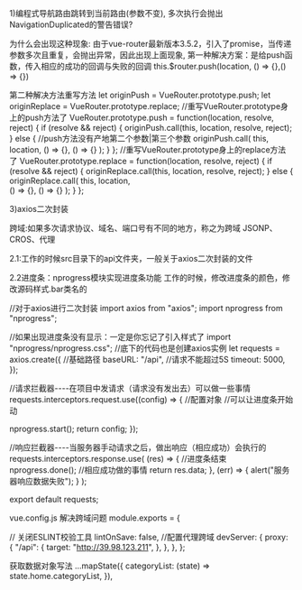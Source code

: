 1)编程式导航路由跳转到当前路由(参数不变), 多次执行会抛出NavigationDuplicated的警告错误?

为什么会出现这种现象:
由于vue-router最新版本3.5.2，引入了promise，当传递参数多次且重复，会抛出异常，因此出现上面现象,
第一种解决方案：是给push函数，传入相应的成功的回调与失败的回调
this.$router.push(location,  () => {},() => {})

第二种解决方法重写方法
let originPush = VueRouter.prototype.push;
let originReplace = VueRouter.prototype.replace;
//重写VueRouter.prototype身上的push方法了
VueRouter.prototype.push = function(location, resolve, reject) {
  if (resolve && reject) {
    originPush.call(this, location, resolve, reject);
  } else {
    //push方法没有产地第二个参数|第三个参数
    originPush.call(
      this,
      location,
      () => {},
      () => {}
    );
  }
};
//重写VueRouter.prototype身上的replace方法了
VueRouter.prototype.replace = function(location, resolve, reject) {
  if (resolve && reject) {
    originReplace.call(this, location, resolve, reject);
  } else {
    originReplace.call(
      this,
      location,  
      () => {},
      () => {}
    );
  }
};








3)axios二次封装

跨域:如果多次请求协议、域名、端口号有不同的地方，称之为跨域
JSONP、CROS、代理

2.1:工作的时候src目录下的api文件夹，一般关于axios二次封装的文件

2.2进度条：nprogress模块实现进度条功能
工作的时候，修改进度条的颜色，修改源码样式.bar类名的


 //对于axios进行二次封装
import axios from "axios";
import nprogress from "nprogress";

//如果出现进度条没有显示：一定是你忘记了引入样式了
import "nprogress/nprogress.css";
//底下的代码也是创建axios实例
let requests = axios.create({
  //基础路径
  baseURL: "/api",
  //请求不能超过5S
  timeout: 5000,
});

//请求拦截器----在项目中发请求（请求没有发出去）可以做一些事情
requests.interceptors.request.use((config) => {
  //配置对象
  //可以让进度条开始动

  nprogress.start();
  return config;
});

//响应拦截器----当服务器手动请求之后，做出响应（相应成功）会执行的
requests.interceptors.response.use(
  (res) => {
    //进度条结束
    nprogress.done();
    //相应成功做的事情
    return res.data;
  },
  (err) => {
    alert("服务器响应数据失败");
  }
);

export default requests;

vue.config.js
解决跨域问题
module.exports = {
 
  // 关闭ESLINT校验工具
  lintOnSave: false,
  //配置代理跨域
  devServer: {
    proxy: {
      "/api": {
        target: "http://39.98.123.211",
      },
    },
  },
};

获取数据对象写法
  ...mapState({
      categoryList: (state) => state.home.categoryList,
    }),
     